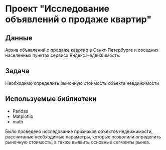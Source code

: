 # Проект "Исследование объявлений о продаже квартир"

## Данные
Архив объявлений о продаже квартир в Санкт-Петербурге и соседних населённых пунктах сервиса Яндекс.Недвижимость.
  
## Задача
Необходимо определить рыночную стоимость объекта невдижимости 

## Используемые библиотеки
- Pandas
- Matplotlib
- math

Было проведено исследование признаков объектов недвижимости, рассчитаные необходимые параметры, которые позволили определить рыночную стоимость,
а также выявить основные сегменты рынка.
